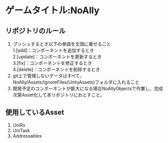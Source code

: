 # ゲームタイトル:NoAlly

## リポジトリのルール  
1. プッシュするとき以下の単語を文頭に乗せること  
   1.[add]：コンポーネントを追加するとき  
   2.[update]：コンポーネントを更新するとき  
   3.[fix]：コンポーネントを修正するとき  
   4.[delete]：コンポーネントを削除するとき  
2. git上で管理しないデータはすべて、NoAlly/Assets/IgnoreFiles(UnityAssets)フォルダに入れること  
3. 開発予定のコンポーネントが膨大になる場合NoAllyObjectsで作業し、完成次第Asset化して本リポジトリにおとすこと。

## 使用しているAsset
1. UniRx
2. UniTask
3. Addressables
